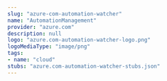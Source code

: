 ```yaml
---
slug: "azure-com-automation-watcher"
name: "AutomationManagement"
provider: "azure.com"
description: null
logo: "azure.com-automation-watcher-logo.png"
logoMediaType: "image/png"
tags:
- name: "cloud"
stubs: "azure.com-automation-watcher-stubs.json"
---
```

